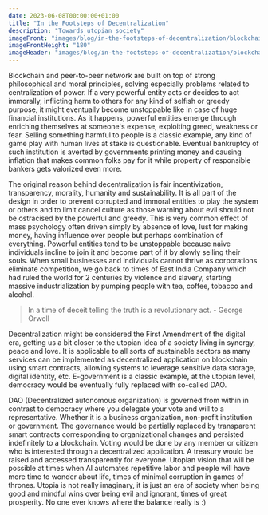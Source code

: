 ```yaml
---
date: 2023-06-08T00:00:00+01:00
title: "In the Footsteps of Decentralization"
description: "Towards utopian society"
imageFront: "images/blog/in-the-footsteps-of-decentralization/blockchain-shadow.png"
imageFrontHeight: "180"
imageHeader: "images/blog/in-the-footsteps-of-decentralization/blockchain-header.png"
---
```


Blockchain and peer-to-peer network are built on top of strong philosophical and moral principles, solving especially
problems related to centralization of power. If a very powerful entity acts or decides to act immorally, inflicting
harm to others for any kind of selfish or greedy purpose, it might eventually become unstoppable like in case of huge 
financial institutions. As it happens, powerful entities emerge through enriching themselves at someone's expense,
exploiting greed, weakness or fear. Selling something harmful to people is a classic example, any kind of game play
with human lives at stake is questionable. Eventual bankruptcy of such institution is averted by governments printing
money and causing inflation that makes common folks pay for it while property of responsible bankers gets valorized even more. 

The original reason behind decentralization is fair incentivization, transparency, morality, humanity and sustainability.
It is all part of the design in order to prevent corrupted and immoral entities to play the system or others and to limit cancel
culture as those warning about evil should not be ostracised by the powerful and greedy. This is very common effect of mass
psychology often driven simply by absence of love, lust for making money, having influence over people but perhaps combination
of everything. Powerful entities tend to be unstoppable because naive individuals incline to join it and become part of it by
slowly selling their souls. When small businesses and individuals cannot thrive as corporations eliminate competition, we
go back to times of East India Company which had ruled the world for 2 centuries by violence and slavery, starting massive
industrialization by pumping people with tea, coffee, tobacco and alcohol.

> In a time of deceit telling the truth is a revolutionary act. - George Orwell

Decentralization might be considered the First Amendment of the digital era, getting us a bit closer to the utopian idea
of a society living in synergy, peace and love. It is applicable to all sorts of sustainable sectors as many services can
be implemented as decentralized application on blockchain using smart contracts, allowing systems to leverage sensitive
data storage, digital identity, etc. E-government is a classic example, at the utopian level, democracy would be eventually
fully replaced with so-called DAO.

DAO (Decentralized autonomous organization) is governed from within in contrast to democracy where you delegate your vote
and will to a representative. Whether it is a business organization, non-profit institution or government. The governance would
be partially replaced by transparent smart contracts corresponding to organizational changes and persisted indefinitely to a blockchain.
Voting would be done by any member or citizen who is interested through a decentralized application. A treasury would 
be raised and accessed transparently for everyone. Utopian vision that will be possible at times when AI automates
repetitive labor and people will have more time to wonder about life, times of minimal corruption in games of thrones.
Utopia is not really imaginary, it is just an era of society when being good and mindful wins over being evil and ignorant,
times of great prosperity. No one ever knows where the balance really is :)